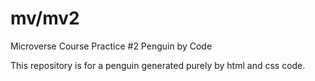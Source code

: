 # mv/mv2
Microverse Course Practice #2 Penguin by Code

This repository is for a penguin generated purely by html and css code. 
